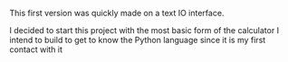 This first version was quickly made on a text IO interface.

I decided to start this project with the most basic form of the calculator I intend to build to get to know the Python language since it is my first contact with it
